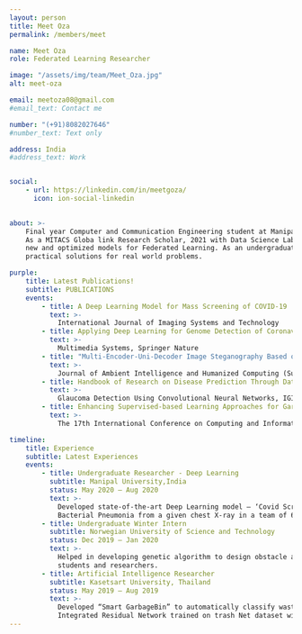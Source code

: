 ```yaml
---
layout: person
title: Meet Oza
permalink: /members/meet

name: Meet Oza
role: Federated Learning Researcher

image: "/assets/img/team/Meet_Oza.jpg"
alt: meet-oza

email: meetoza08@gmail.com
#email_text: Contact me

number: "(+91)8082027646"
#number_text: Text only

address: India
#address_text: Work


social:
    - url: https://linkedin.com/in/meetgoza/
      icon: ion-social-linkedin
    

about: >-
    Final year Computer and Communication Engineering student at Manipal University, Jaipur.
    As a MITACS Globa link Research Scholar, 2021 with Data Science Lab, I am working on developing 
    new and optimized models for Federated Learning. As an undergraduate student, I have worked towards developing 
    practical solutions for real world problems.

purple:
    title: Latest Publications!
    subtitle: PUBLICATIONS
    events:
        - title: A Deep Learning Model for Mass Screening of COVID-19
          text: >-
            International Journal of Imaging Systems and Technology
        - title: Applying Deep Learning for Genome Detection of Coronavirus
          text: >- 
            Multimedia Systems, Springer Nature
        - title: "Multi-Encoder-Uni-Decoder Image Steganography Based on U-Net, V-Net, and U-Net++ Encoders"
          text: >- 
            Journal of Ambient Intelligence and Humanized Computing (Submitted)
        - title: Handbook of Research on Disease Prediction Through Data Analytics and Machine Learning
          text: >- 
            Glaucoma Detection Using Convolutional Neural Networks, IGI Global Publication
        - title: Enhancing Supervised-based Learning Approaches for Garbage Classification using In-Depth Learning Techniques
          text: >- 
            The 17th International Conference on Computing and Information Technology

timeline:
    title: Experience
    subtitle: Latest Experiences
    events:
        - title: Undergraduate Researcher - Deep Learning
          subtitle: Manipal University,India
          status: May 2020 – Aug 2020
          text: >-
            Developed state-of-the-art Deep Learning model – ‘Covid Screen Net’ which classifies Covid-19, Viral Pneumonia,
            Bacterial Pneumonia from a given chest X-ray in a team of 6 containing researchers and healthcare professionals.
        - title: Undergraduate Winter Intern
          subtitle: Norwegian University of Science and Technology
          status: Dec 2019 – Jan 2020
          text: >-
            Helped in developing genetic algorithm to design obstacle avoidance and path for a ship in a team of 4 
            students and researchers.
        - title: Artificial Intelligence Researcher
          subtitle: Kasetsart University, Thailand
          status: May 2019 – Aug 2019
          text: >-
            Developed “Smart GarbageBin” to automatically classify waste in a team of 3researchers.
            Integrated Residual Network trained on trash Net dataset with IoT and contributed to the structural design of the bin.
---
```

